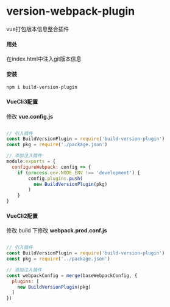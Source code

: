 # version-webpack-plugin 

vue打包版本信息整合插件

#### 用处

在index.html中注入git版本信息



#### 安装

```
npm i build-version-plugin
```

#### VueCli3配置

修改 **vue.config.js**

```javascript

// 引入插件
const BuildVersionPlugin = require('build-version-plugin')
const pkg = require('./package.json')

// 添加注入插件
module.exports = {
  configureWebpack: config => {
    if (process.env.NODE_ENV !== 'development') {
        config.plugins.push(
          new BuildVersionPlugin(pkg)
        )
    }
}

```

#### VueCli2配置

修改 build 下修改 **webpack.prod.conf.js**

```javascript

// 引入插件
const BuildVersionPlugin = require('build-version-plugin')
const pkg = require('../package.json')

// 添加注入插件
const webpackConfig = merge(baseWebpackConfig, {
  plugins: [
    new BuildVersionPlugin(pkg)
  ]
})

```
